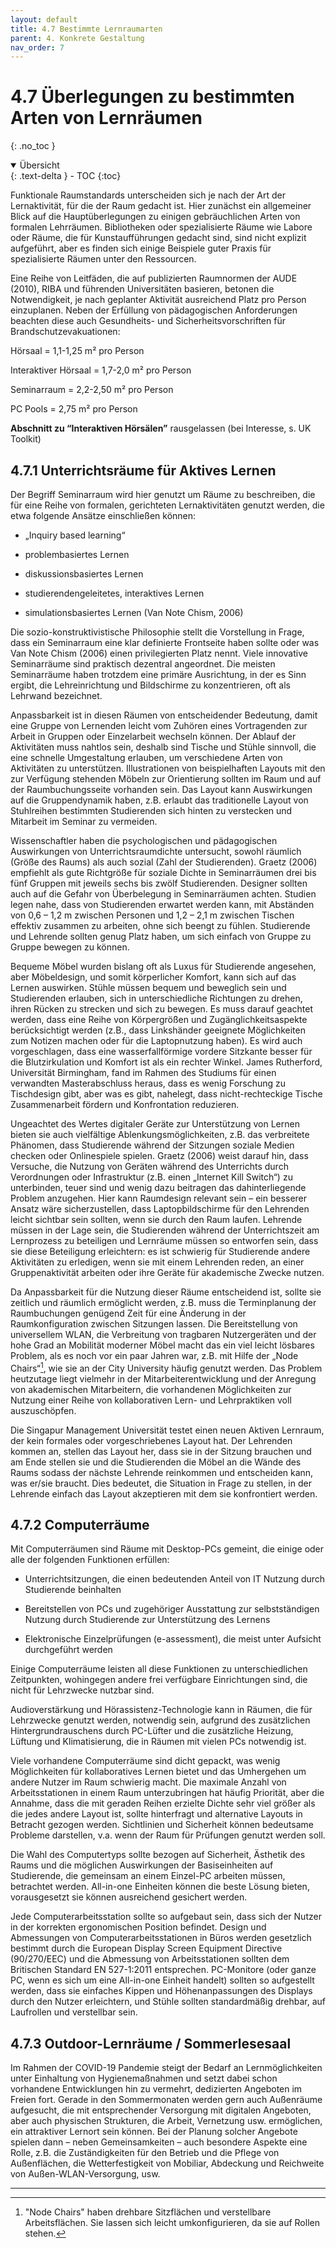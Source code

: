 ```yaml
---
layout: default
title: 4.7 Bestimmte Lernraumarten
parent: 4. Konkrete Gestaltung
nav_order: 7
---
```


# 4.7 Überlegungen zu bestimmten Arten von Lernräumen
{: .no_toc }

<details open markdown="block">
  <summary>
    Übersicht
  </summary>
  {: .text-delta }
- TOC
{:toc}
</details>

Funktionale Raumstandards unterscheiden sich je nach der Art der
Lernaktivität, für die der Raum gedacht ist. Hier zunächst ein
allgemeiner Blick auf die Hauptüberlegungen zu einigen gebräuchlichen
Arten von formalen Lehrräumen. Bibliotheken oder spezialisierte Räume
wie Labore oder Räume, die für Kunstaufführungen gedacht sind, sind
nicht explizit aufgeführt, aber es finden sich einige Beispiele guter
Praxis für spezialisierte Räumen unter den Ressourcen.

Eine Reihe von Leitfäden, die auf publizierten Raumnormen der AUDE
(2010), RIBA und führenden Universitäten basieren, betonen die
Notwendigkeit, je nach geplanter Aktivität ausreichend Platz pro Person
einzuplanen. Neben der Erfüllung von pädagogischen Anforderungen
beachten diese auch Gesundheits- und Sicherheitsvorschriften für
Brandschutzevakuationen:

Hörsaal = 1,1-1,25 m² pro Person

Interaktiver Hörsaal = 1,7-2,0 m² pro Person

Seminarraum = 2,2-2,50 m² pro Person

PC Pools = 2,75 m² pro Person

**Abschnitt zu “Interaktiven Hörsälen”** rausgelassen (bei Interesse, s.
UK Toolkit)

## 4.7.1 Unterrichtsräume für Aktives Lernen

Der Begriff Seminarraum wird hier genutzt um Räume zu beschreiben, die
für eine Reihe von formalen, gerichteten Lernaktivitäten genutzt werden,
die etwa folgende Ansätze einschließen können:

-   „Inquiry based learning“

-   problembasiertes Lernen

-   diskussionsbasiertes Lernen

-   studierendengeleitetes, interaktives Lernen

-   simulationsbasiertes Lernen (Van Note Chism, 2006)

Die sozio-konstruktivistische Philosophie stellt die Vorstellung in
Frage, dass ein Seminarraum eine klar definierte Frontseite haben sollte
oder was Van Note Chism (2006) einen privilegierten Platz nennt. Viele
innovative Seminarräume sind praktisch dezentral angeordnet. Die meisten
Seminarräume haben trotzdem eine primäre Ausrichtung, in der es Sinn
ergibt, die Lehreinrichtung und Bildschirme zu konzentrieren, oft als
Lehrwand bezeichnet.

Anpassbarkeit ist in diesen Räumen von entscheidender Bedeutung, damit
eine Gruppe von Lernenden leicht vom Zuhören eines Vortragenden zur
Arbeit in Gruppen oder Einzelarbeit wechseln können. Der Ablauf der
Aktivitäten muss nahtlos sein, deshalb sind Tische und Stühle sinnvoll,
die eine schnelle Umgestaltung erlauben, um verschiedene Arten von
Aktivitäten zu unterstützen. Illustrationen von beispielhaften Layouts
mit den zur Verfügung stehenden Möbeln zur Orientierung sollten im Raum
und auf der Raumbuchungsseite vorhanden sein. Das Layout kann
Auswirkungen auf die Gruppendynamik haben, z.B. erlaubt das
traditionelle Layout von Stuhlreihen bestimmten Studierenden sich hinten
zu verstecken und Mitarbeit im Seminar zu vermeiden.

Wissenschaftler haben die psychologischen und pädagogischen Auswirkungen
von Unterrichtsraumdichte untersucht, sowohl räumlich (Größe des Raums)
als auch sozial (Zahl der Studierenden). Graetz (2006) empfiehlt als
gute Richtgröße für soziale Dichte in Seminarräumen drei bis fünf
Gruppen mit jeweils sechs bis zwölf Studierenden. Designer sollten auch
auf die Gefahr von Überbelegung in Seminarräumen achten. Studien legen
nahe, dass von Studierenden erwartet werden kann, mit Abständen von 0,6
– 1,2 m zwischen Personen und 1,2 – 2,1 m zwischen Tischen effektiv
zusammen zu arbeiten, ohne sich beengt zu fühlen. Studierende und
Lehrende sollten genug Platz haben, um sich einfach von Gruppe zu Gruppe
bewegen zu können.

Bequeme Möbel wurden bislang oft als Luxus für Studierende angesehen,
aber Möbeldesign, und somit körperlicher Komfort, kann sich auf das
Lernen auswirken. Stühle müssen bequem und beweglich sein und
Studierenden erlauben, sich in unterschiedliche Richtungen zu drehen,
ihren Rücken zu strecken und sich zu bewegen. Es muss darauf geachtet
werden, dass eine Reihe von Körpergrößen und Zugänglichkeitsaspekte
berücksichtigt werden (z.B., dass Linkshänder geeignete Möglichkeiten
zum Notizen machen oder für die Laptopnutzung haben). Es wird auch
vorgeschlagen, dass eine wasserfallförmige vordere Sitzkante besser für
die Blutzirkulation und Komfort ist als ein rechter Winkel. James
Rutherford, Universität Birmingham, fand im Rahmen des Studiums für
einen verwandten Masterabschluss heraus, dass es wenig Forschung zu
Tischdesign gibt, aber was es gibt, nahelegt, dass nicht-rechteckige
Tische Zusammenarbeit fördern und Konfrontation reduzieren.

Ungeachtet des Wertes digitaler Geräte zur Unterstützung von Lernen
bieten sie auch vielfältige Ablenkungsmöglichkeiten, z.B. das
verbreitete Phänomen, dass Studierende während der Sitzungen soziale
Medien checken oder Onlinespiele spielen. Graetz (2006) weist darauf
hin, dass Versuche, die Nutzung von Geräten während des Unterrichts
durch Verordnungen oder Infrastruktur (z.B. einen „Internet Kill
Switch“) zu unterbinden, teuer sind und wenig dazu beitragen das
dahinterliegende Problem anzugehen. Hier kann Raumdesign relevant sein –
ein besserer Ansatz wäre sicherzustellen, dass Laptopbildschirme für den
Lehrenden leicht sichtbar sein sollten, wenn sie durch den Raum laufen.
Lehrende müssen in der Lage sein, die Studierenden während der
Unterrichtszeit am Lernprozess zu beteiligen und Lernräume müssen so
entworfen sein, dass sie diese Beteiligung erleichtern: es ist schwierig
für Studierende andere Aktivitäten zu erledigen, wenn sie mit einem
Lehrenden reden, an einer Gruppenaktivität arbeiten oder ihre Geräte für
akademische Zwecke nutzen.

Da Anpassbarkeit für die Nutzung dieser Räume entscheidend ist, sollte
sie zeitlich und räumlich ermöglicht werden, z.B. muss die Terminplanung
der Raumbuchungen genügend Zeit für eine Änderung in der
Raumkonfiguration zwischen Sitzungen lassen. Die Bereitstellung von
universellem WLAN, die Verbreitung von tragbaren Nutzergeräten und der
hohe Grad an Mobilität moderner Möbel macht das ein viel leicht lösbares
Problem, als es noch vor ein paar Jahren war, z.B. mit Hilfe der „Node
Chairs“[^5], wie sie an der City University häufig genutzt werden. Das
Problem heutzutage liegt vielmehr in der Mitarbeiterentwicklung und der
Anregung von akademischen Mitarbeitern, die vorhandenen Möglichkeiten
zur Nutzung einer Reihe von kollaborativen Lern- und Lehrpraktiken voll
auszuschöpfen.

Die Singapur Management Universität testet einen neuen Aktiven Lernraum,
der kein formales oder vorgeschriebenes Layout hat. Der Lehrenden kommen
an, stellen das Layout her, dass sie in der Sitzung brauchen und am Ende
stellen sie und die Studierenden die Möbel an die Wände des Raums sodass
der nächste Lehrende reinkommen und entscheiden kann, was er/sie
braucht. Dies bedeutet, die Situation in Frage zu stellen, in der
Lehrende einfach das Layout akzeptieren mit dem sie konfrontiert werden.

## 4.7.2 Computerräume

Mit Computerräumen sind Räume mit Desktop-PCs gemeint, die einige oder
alle der folgenden Funktionen erfüllen:

-   Unterrichtsitzungen, die einen bedeutenden Anteil von IT Nutzung
    durch Studierende beinhalten

-   Bereitstellen von PCs und zugehöriger Ausstattung zur
    selbstständigen Nutzung durch Studierende zur Unterstützung des
    Lernens

-   Elektronische Einzelprüfungen (e-assessment), die meist unter
    Aufsicht durchgeführt werden

Einige Computerräume leisten all diese Funktionen zu unterschiedlichen
Zeitpunkten, wohingegen andere frei verfügbare Einrichtungen sind, die
nicht für Lehrzwecke nutzbar sind.

Audioverstärkung und Hörassistenz-Technologie kann in Räumen, die für
Lehrzwecke genutzt werden, notwendig sein, aufgrund des zusätzlichen
Hintergrundrauschens durch PC-Lüfter und die zusätzliche Heizung,
Lüftung und Klimatisierung, die in Räumen mit vielen PCs notwendig ist.

Viele vorhandene Computerräume sind dicht gepackt, was wenig
Möglichkeiten für kollaboratives Lernen bietet und das Umhergehen um
andere Nutzer im Raum schwierig macht. Die maximale Anzahl von
Arbeitsstationen in einem Raum unterzubringen hat häufig Priorität, aber
die Annahme, dass die mit geraden Reihen erzielte Dichte sehr viel
größer als die jedes andere Layout ist, sollte hinterfragt und
alternative Layouts in Betracht gezogen werden. Sichtlinien und
Sicherheit können bedeutsame Probleme darstellen, v.a. wenn der Raum für
Prüfungen genutzt werden soll.

Die Wahl des Computertyps sollte bezogen auf Sicherheit, Ästhetik des
Raums und die möglichen Auswirkungen der Basiseinheiten auf Studierende,
die gemeinsam an einem Einzel-PC arbeiten müssen, betrachtet werden.
All-in-one Einheiten können die beste Lösung bieten, vorausgesetzt sie
können ausreichend gesichert werden.

Jede Computerarbeitsstation sollte so aufgebaut sein, dass sich der
Nutzer in der korrekten ergonomischen Position befindet. Design und
Abmessungen von Computerarbeitsstationen in Büros werden gesetzlich
bestimmt durch die European Display Screen Equipment Directive
(90/270/EEC) und die Abmessung von Arbeitsstationen sollten dem
Britischen Standard EN 527-1:2011 entsprechen. PC-Monitore (oder ganze
PC, wenn es sich um eine All-in-one Einheit handelt) sollten so
aufgestellt werden, dass sie einfaches Kippen und Höhenanpassungen des
Displays durch den Nutzer erleichtern, und Stühle sollten standardmäßig
drehbar, auf Laufrollen und verstellbar sein.

## 4.7.3 Outdoor-Lernräume / Sommerlesesaal

Im Rahmen der COVID-19 Pandemie steigt der Bedarf an Lernmöglichkeiten
unter Einhaltung von Hygienemaßnahmen und setzt dabei schon vorhandene
Entwicklungen hin zu vermehrt, dedizierten Angeboten im Freien fort.
Gerade in den Sommermonaten werden gern auch Außenräume aufgesucht, die
mit entsprechender Versorgung mit digitalen Angeboten, aber auch
physischen Strukturen, die Arbeit, Vernetzung usw. ermöglichen, ein
attraktiver Lernort sein können. Bei der Planung solcher Angebote
spielen dann – neben Gemeinsamkeiten – auch besondere Aspekte eine
Rolle, z.B. die Zuständigkeiten für den Betrieb und die Pflege von
Außenflächen, die Wetterfestigkeit von Mobiliar, Abdeckung und
Reichweite von Außen-WLAN-Versorgung, usw.

---
[^5]: "Node Chairs" haben drehbare Sitzflächen und verstellbare
    Arbeitsflächen. Sie lassen sich leicht umkonfigurieren, da sie auf
    Rollen stehen.
